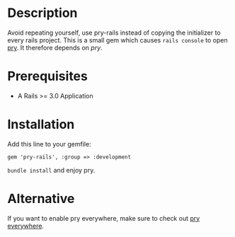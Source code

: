 # Description

Avoid repeating yourself, use pry-rails instead of copying the initializer to every rails project.
This is a small gem which causes `rails console` to open [pry](http://pry.github.com/). It therefore depends on *pry*.

# Prerequisites

- A Rails >= 3.0 Application

# Installation

Add this line to your gemfile:

	gem 'pry-rails', :group => :development

`bundle install` and enjoy pry.

# Alternative

If you want to enable pry everywhere, make sure to check out [pry everywhere](http://lucapette.com/pry/pry-everywhere/).
